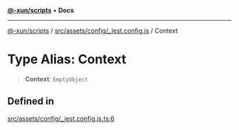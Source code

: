 [**@-xun/scripts**](../../../../../README.md) • **Docs**

***

[@-xun/scripts](../../../../../README.md) / [src/assets/config/\_jest.config.js](../README.md) / Context

# Type Alias: Context

> **Context**: `EmptyObject`

## Defined in

[src/assets/config/\_jest.config.js.ts:6](https://github.com/Xunnamius/xscripts/blob/0bf89cad7426062a1d0f1ed6b9e69c1e60c734aa/src/assets/config/_jest.config.js.ts#L6)
